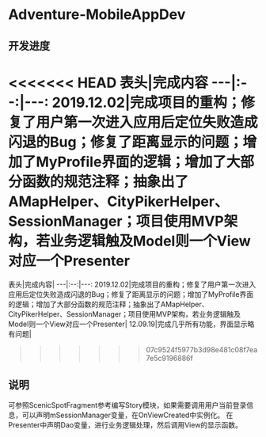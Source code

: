 # Adventure-MobileAppDev
## 开发进度
<<<<<<< HEAD
表头|完成内容
---|:--:|---:
2019.12.02|完成项目的重构；修复了用户第一次进入应用后定位失败造成闪退的Bug；修复了距离显示的问题；增加了MyProfile界面的逻辑；增加了大部分函数的规范注释；抽象出了AMapHelper、CityPikerHelper、SessionManager；项目使用MVP架构，若业务逻辑触及Model则一个View对应一个Presenter
=======
表头|完成内容|
---|:--:|---:
2019.12.02|完成项目的重构；修复了用户第一次进入应用后定位失败造成闪退的Bug；修复了距离显示的问题；增加了MyProfile界面的逻辑；增加了大部分函数的规范注释；抽象出了AMapHelper、CityPikerHelper、SessionManager；项目使用MVP架构，若业务逻辑触及Model则一个View对应一个Presenter|
12.09.19|完成几乎所有功能，界面显示略有问题|
>>>>>>> 07c9524f5977b3d98e481c08f7ea7e5c9196886f

## 说明
可参照ScenicSpotFragment参考编写Story模块，如果需要调用用户当前登录信息，可以声明mSessionManager变量，在OnViewCreated中实例化。
在Presenter中声明Dao变量，进行业务逻辑处理，然后调用View的显示函数。

